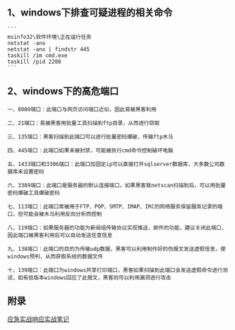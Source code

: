 ## 1、windows下排查可疑进程的相关命令

	```
	msinfo32\软件环境\正在运行任务
	netstat -ano
	netstat -ano | findstr 445
	taskill /im cmd.exe
	taskill /pid 2208
	```

## 2、windows下的高危端口

	一、8080端口：此端口与网页访问端口近似，因此易被黑客利用

	二、21端口：易被黑客用批量工具扫描到ftp目录，从而进行窃取

	三、135端口：黑客扫描到此端口可以进行批量密码爆破，传输ftp木马

	四、445端口：此端口如果未被封禁，可能被执行cmd命令控制破坏电脑

	五、1433端口和3306端口：此端口加固定ip可以直接打开sqlserver数据库，大多数公司数据库未设置密码

	六、3389端口：此端口是服务器的默认连接端口，如果黑客我netscan扫描到后，可以用批量密码爆破工具爆破密码

	七、113端口：此端口常被用于FTP、POP、SMTP、IMAP、IRC的网络服务保留服务记录的端口，但可能会被木马利用反向分析而控制

	八、119端口：如果服务器的功能为新闻组传输协议实现推送，邮件的功能，建议关闭此端口，因此端口被黑客利用后可以自动发送任意信息
 
	九、138端口：此端口的目的为传输udp数据，黑客可以利用制作好的伪报文发送虚假信息，使windows预判，从而获取系统的数据文件

	十、139端口：此端口为windows共享打印端口，黑客如果扫描到此端口会发送虚假命令进行测试，如有低版本windows回应了此报文，黑客则可以利用漏洞进行攻击

## 附录
   [应急实战响应实战笔记](https://bypass007.github.io/Emergency-Response-Notes/)
